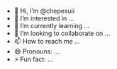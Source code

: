 - 👋 Hi, I’m @chepesuii
- 👀 I’m interested in ...
- 🌱 I’m currently learning ...
- 💞️ I’m looking to collaborate on ...
- 📫 How to reach me ...
- 😄 Pronouns: ...
- ⚡ Fun fact: ...

<!---
chepesuii/chepesuii is a ✨ special ✨ repository because its `README.md` (this file) appears on your GitHub profile.
You can click the Preview link to take a look at your changes.
--->
